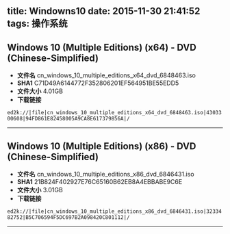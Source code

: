 title: Windowns10
date: 2015-11-30 21:41:52
tags: 操作系统
---

## Windows 10 (Multiple Editions) (x64) - DVD (Chinese-Simplified)

*	**文件名**	cn_windows_10_multiple_editions_x64_dvd_6848463.iso     
*	**SHA1**	C71D49A6144772F352806201EF564951BE55EDD5  
*	**文件大小**		4.01GB     
*	**下载链接**		

`ed2k://|file|cn_windows_10_multiple_editions_x64_dvd_6848463.iso|4303300608|94FD861E82458005A9CA8E617379856A|/	`		

---

## Windows 10 (Multiple Editions) (x86) - DVD (Chinese-Simplified)  

*	**文件名**	cn_windows_10_multiple_editions_x86_dvd_6846431.iso  
*	**SHA1**	21B824F402927E76C65160B62EB8A4EBBABE9C6E  
*	**文件大小**		3.01GB    
*	**下载链接**			

`ed2k://|file|cn_windows_10_multiple_editions_x86_dvd_6846431.iso|3233482752|B5C706594F5DC697B2A098420C801112|/  `	

---